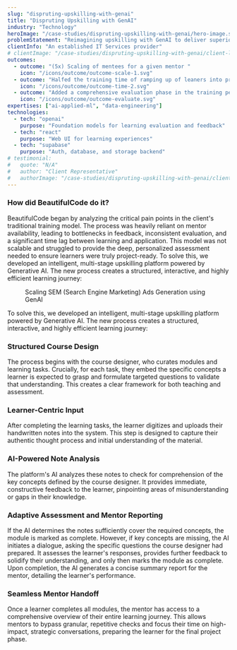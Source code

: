 ```yaml
---
slug: "dispruting-upskilling-with-genai"
title: "Dispruting Upskilling with GenAI"
industry: "Technology"
heroImage: "/case-studies/dispruting-upskilling-with-genai/hero-image.svg"
problemStatement: "Reimagining upskilling with GenAI to deliver superior systems and workflows compared to traditional training methods"
clientInfo: "An established IT Services provider"
# clientImage: "/case-studies/dispruting-upskilling-with-genai/client-logo.svg"
outcomes:
  - outcome: "(5x) Scaling of mentees for a given mentor "
    icon: "/icons/outcome/outcome-scale-1.svg"
  - outcome: "Halfed the training time of ramping up of leaners into projects"
    icon: "/icons/outcome/outcome-time-2.svg"
  - outcome: "Added a comprehensive evaluation phase in the training period"
    icon: "/icons/outcome/outcome-evaluate.svg"
expertises: ["ai-applied-ml", "data-engineering"]
technologies:
  - tech: "openai"
    purpose: "Foundation models for learning evaluation and feedback"
  - tech: "react"
    purpose: "Web UI for learning experiences"
  - tech: "supabase"
    purpose: "Auth, database, and storage backend"
# testimonial:
#   quote: "N/A"
#   author: "Client Representative"
#   authorImage: "/case-studies/dispruting-upskilling-with-genai/client-author.svg"
---
```


### How did BeautifulCode do it?

BeautifulCode began by analyzing the critical pain points in the client's traditional training model. The process was heavily reliant on mentor availability, leading to bottlenecks in feedback, inconsistent evaluation, and a significant time lag between learning and application. This model was not scalable and struggled to provide the deep, personalized assessment needed to ensure learners were truly project-ready.
To solve this, we developed an intelligent, multi-stage upskilling platform powered by Generative AI. The new process creates a structured, interactive, and highly efficient learning journey:

<figure>
  <img src="/case-studies/dispruting-upskilling-with-genai/dispruting-upskilling-with-genai.png" alt="" />
  <figcaption>
    Scaling SEM (Search Engine Marketing) Ads Generation using GenAI
  </figcaption>
</figure>

To solve this, we developed an intelligent, multi-stage upskilling platform powered by Generative AI. The new process creates a structured, interactive, and highly efficient learning journey:

### Structured Course Design

The process begins with the course designer, who curates modules and learning tasks. Crucially, for each task, they embed the specific concepts a learner is expected to grasp and formulate targeted questions to validate that understanding. This creates a clear framework for both teaching and assessment.

### Learner-Centric Input

After completing the learning tasks, the learner digitizes and uploads their handwritten notes into the system. This step is designed to capture their authentic thought process and initial understanding of the material.

### AI-Powered Note Analysis

The platform's AI analyzes these notes to check for comprehension of the key concepts defined by the course designer. It provides immediate, constructive feedback to the learner, pinpointing areas of misunderstanding or gaps in their knowledge.

### Adaptive Assessment and Mentor Reporting

If the AI determines the notes sufficiently cover the required concepts, the module is marked as complete. However, if key concepts are missing, the AI initiates a dialogue, asking the specific questions the course designer had prepared. It assesses the learner's responses, provides further feedback to solidify their understanding, and only then marks the module as complete. Upon completion, the AI generates a concise summary report for the mentor, detailing the learner's performance.

### Seamless Mentor Handoff

Once a learner completes all modules, the mentor has access to a comprehensive overview of their entire learning journey. This allows mentors to bypass granular, repetitive checks and focus their time on high-impact, strategic conversations, preparing the learner for the final project phase.

<!-- ### Overview of Delivery Methodology

Step 1 - Research and Build
Developed multiple proof of concepts for micro learning experiences.
Step 2 - Brainstorm and Propose
Formulated and proposed philosophical models of learning.
Step 3 - Roadmap Creation
Broke down desired features into a prioritized development roadmap.
Step 4 - Kanban Implementation
Launched features incrementally using the Kanban method. -->
